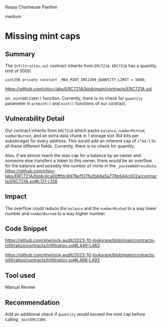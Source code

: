 Raspy Chartreuse Panther

medium

# Missing mint caps
## Summary

The `Infiltration.sol` contract inherits from `ERC721A`.
`ERC721A` has a quantity limit of 5000:
```solidity
uint256 private constant _MAX_MINT_ERC2309_QUANTITY_LIMIT = 5000;
```

https://github.com/chiru-labs/ERC721A/blob/main/contracts/ERC721A.sol

on `_mintERC2309()` function. 
Currently, there is no check for `quantity` parameter in `premint()` and `mint()` functions of our contract.

## Vulnerability Detail

Our contract inherits from `ERC721A` which packs `balance`, `numberMinted`, `numberBurned`, and
an extra data chunk in 1 storage slot (64 bits per substorage) for every address. This would add an inherent
cap of `2^64-1` to all these different fields. Currently, there is no check for quantity.

Also, if we almost reach the max cap for a balance by an owner and someone else transfers a token to this owner,
there would be an overflow for the balance and possibly the number of mints in the `_packedAddressData`:
https://github.com/chiru-labs/ERC721A/blob/dca00fffdc8978ef517fa2bb6a5a776b544c002a/contracts/ERC721A.sol#L121-L128

## Impact

The overflow could reduce the `balance` and the `numberMinted` to a way lower number and `numberBurned` to a
way higher number.

## Code Snippet

https://github.com/sherlock-audit/2023-10-looksrare/blob/main/contracts-infiltration/contracts/Infiltration.sol#L449-L463

https://github.com/sherlock-audit/2023-10-looksrare/blob/main/contracts-infiltration/contracts/Infiltration.sol#L468-L492

## Tool used

Manual Review

## Recommendation

Add an additional check if `quantity` would exceed the mint cap before calling `_mintERC2309`.
